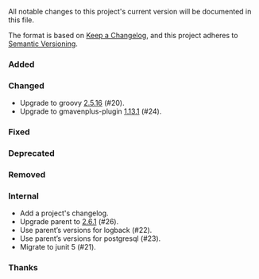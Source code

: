 All notable changes to this project's current version will be documented in this file.

The format is based on [Keep a Changelog](https://keepachangelog.com/en/1.0.0/), and this project adheres
to [Semantic Versioning](https://semver.org/spec/v2.0.0.html).

### Added

### Changed

- Upgrade to groovy [2.5.16](http://groovy-lang.org/changelogs/changelog-2.5.16.html) (#20).
- Upgrade to gmavenplus-plugin [1.13.1](https://github.com/groovy/GMavenPlus/releases/tag/1.13.1) (#24).

### Fixed

### Deprecated

### Removed

### Internal

- Add a project's changelog.
- Upgrade parent to [2.6.1](https://github.com/marcwrobel/parent/releases/tag/v2.6.1) (#26).
- Use parent’s versions for logback (#22).
- Use parent’s versions for postgresql (#23).
- Migrate to junit 5 (#21).

### Thanks
